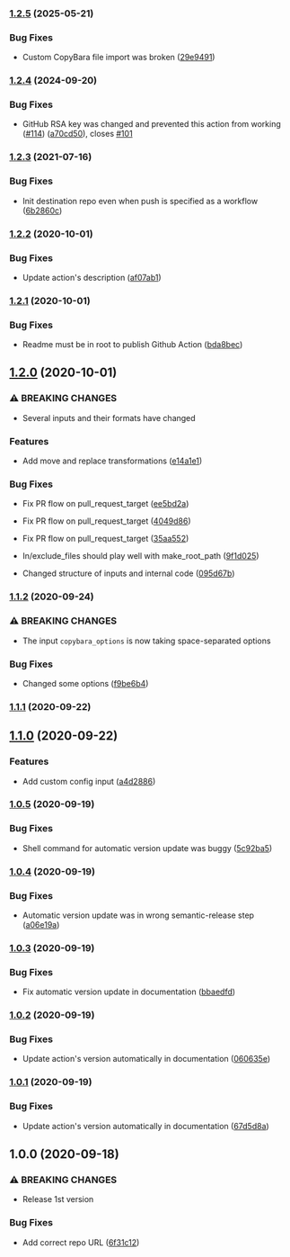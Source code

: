 ### [1.2.5](https://github.com/olivr/copybara-action/compare/v1.2.4...v1.2.5) (2025-05-21)


### Bug Fixes

* Custom CopyBara file import was broken ([29e9491](https://github.com/olivr/copybara-action/commit/29e9491577ff59646a3d98b4c72c0de1ea77b439))

### [1.2.4](https://github.com/olivr/copybara-action/compare/v1.2.3...v1.2.4) (2024-09-20)


### Bug Fixes

* GitHub RSA key was changed and prevented this action from working ([#114](https://github.com/olivr/copybara-action/issues/114)) ([a70cd50](https://github.com/olivr/copybara-action/commit/a70cd50734a79a6c432829e9afc48b91d6d7040b)), closes [#101](https://github.com/olivr/copybara-action/issues/101)

### [1.2.3](https://github.com/olivr/copybara-action/compare/v1.2.2...v1.2.3) (2021-07-16)


### Bug Fixes

* Init destination repo even when push is specified as a workflow ([6b2860c](https://github.com/olivr/copybara-action/commit/6b2860c82d71666e23ed343e8c0714cce316df00))

### [1.2.2](https://github.com/olivr/copybara-action/compare/v1.2.1...v1.2.2) (2020-10-01)


### Bug Fixes

* Update action's description ([af07ab1](https://github.com/olivr/copybara-action/commit/af07ab16220e1995ade74b00f3eac590e866b5c2))

### [1.2.1](https://github.com/olivr/copybara-action/compare/v1.2.0...v1.2.1) (2020-10-01)


### Bug Fixes

* Readme must be in root to publish Github Action ([bda8bec](https://github.com/olivr/copybara-action/commit/bda8bece34f140b3b5105bb2aba26d50aa9a1287))

## [1.2.0](https://github.com/olivr/copybara-action/compare/v1.1.2...v1.2.0) (2020-10-01)


### ⚠ BREAKING CHANGES

* Several inputs and their formats have changed

### Features

* Add move and replace transformations ([e14a1e1](https://github.com/olivr/copybara-action/commit/e14a1e1f2f03313e185a7ae1074ff1d8773fff40))


### Bug Fixes

* Fix PR flow on pull_request_target ([ee5bd2a](https://github.com/olivr/copybara-action/commit/ee5bd2a5a42145b9200eed98134c8ba4219fd22b))
* Fix PR flow on pull_request_target ([4049d86](https://github.com/olivr/copybara-action/commit/4049d86a6564a5e5ac451706590e61674d83151d))
* Fix PR flow on pull_request_target ([35aa552](https://github.com/olivr/copybara-action/commit/35aa55297ccd219f1829bb12cef8919bbd60a46d))
* In/exclude_files should play well with make_root_path ([9f1d025](https://github.com/olivr/copybara-action/commit/9f1d025a53044f39db9f2a8ff258f4b86602f38c))


* Changed structure of inputs and internal code ([095d67b](https://github.com/olivr/copybara-action/commit/095d67b992915d34076a2956fbcca633f9e9596a))

### [1.1.2](https://github.com/olivr/copybara-action/compare/v1.1.1...v1.1.2) (2020-09-24)


### ⚠ BREAKING CHANGES

* The input `copybara_options` is now taking space-separated options

### Bug Fixes

* Changed some options ([f9be6b4](https://github.com/olivr/copybara-action/commit/f9be6b4018c83c6c5e78a713a3df9dc4f79d4202))

### [1.1.1](https://github.com/olivr/copybara-action/compare/v1.1.0...v1.1.1) (2020-09-22)

## [1.1.0](https://github.com/olivr/copybara-action/compare/v1.0.5...v1.1.0) (2020-09-22)


### Features

* Add custom config input ([a4d2886](https://github.com/olivr/copybara-action/commit/a4d288690526d10e45631ad77121276a9667e6ad))

### [1.0.5](https://github.com/olivr/copybara-action/compare/v1.0.4...v1.0.5) (2020-09-19)


### Bug Fixes

* Shell command for automatic version update was buggy ([5c92ba5](https://github.com/olivr/copybara-action/commit/5c92ba557bc6c630a75ba0a5a6b0b49b51fd9a7a))

### [1.0.4](https://github.com/olivr/copybara-action/compare/v1.0.3...v1.0.4) (2020-09-19)


### Bug Fixes

* Automatic version update was in wrong semantic-release step ([a06e19a](https://github.com/olivr/copybara-action/commit/a06e19a0704758cfce5baa0c92d430efb693078c))

### [1.0.3](https://github.com/olivr/copybara-action/compare/v1.0.2...v1.0.3) (2020-09-19)


### Bug Fixes

* Fix automatic version update in documentation ([bbaedfd](https://github.com/olivr/copybara-action/commit/bbaedfde873cc8e8d92a1ee8710dc6d16b6a8ac8))

### [1.0.2](https://github.com/olivr/copybara-action/compare/v1.0.1...v1.0.2) (2020-09-19)


### Bug Fixes

* Update action's version automatically in documentation ([060635e](https://github.com/olivr/copybara-action/commit/060635edbefc9c4225db654791d6a306f4fdfa7b))

### [1.0.1](https://github.com/olivr/copybara-action/compare/v1.0.0...v1.0.1) (2020-09-19)


### Bug Fixes

* Update action's version automatically in documentation ([67d5d8a](https://github.com/olivr/copybara-action/commit/67d5d8a487cf83fb507c410fbeb35451610a72da))

## 1.0.0 (2020-09-18)

### ⚠ BREAKING CHANGES

- Release 1st version

### Bug Fixes

- Add correct repo URL ([6f31c12](https://github.com/olivr/copybara-action/commit/6f31c12fe1b20c92f825da8e9548ce8b644bbca4))
